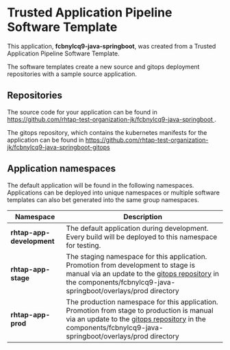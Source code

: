 # Trusted Application Pipeline Software Template

This application, **fcbnylcq9-java-springboot**, was created from a Trusted Application Pipeline Software Template.

The software templates create a new source and gitops deployment repositories with a sample source application. 

## Repositories

The source code for your application can be found in [https://github.com/rhtap-test-organization-jk/fcbnylcq9-java-springboot ](https://github.com/rhtap-test-organization-jk/fcbnylcq9-java-springboot ).
 
The gitops repository, which contains the kubernetes manifests for the application can be found in 
[https://github.com/rhtap-test-organization-jk/fcbnylcq9-java-springboot-gitops ](https://github.com/rhtap-test-organization-jk/fcbnylcq9-java-springboot-gitops ) 

## Application namespaces 

The default application will be found in the following namespaces. Applications can be deployed into unique namespaces or multiple software templates can also bet generated into the same group namespaces.  

|  Namespace   |  Description   |  
| -------- | -------- |   
| **rhtap-app-development** | The default application during development. Every build will be deployed to this namespace for testing. | 
| **rhtap-app-stage** | The staging namespace for this application. Promotion from development to stage is manual via an update to the [gitops repository](https://github.com/rhtap-test-organization-jk/fcbnylcq9-java-springboot-gitops ) in the components/fcbnylcq9-java-springboot/overlays/prod directory |  
| **rhtap-app-prod** | The production namespace for this application. Promotion from stage to production is manual via an update to the [gitops repository](https://github.com/rhtap-test-organization-jk/fcbnylcq9-java-springboot-gitops ) in the components/fcbnylcq9-java-springboot/overlays/prod directory | 